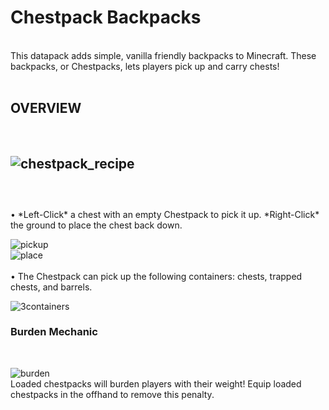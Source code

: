 # Chestpack Backpacks
<br />
This datapack adds simple, vanilla friendly backpacks to Minecraft. These backpacks, or Chestpacks, lets players pick up and carry chests!
<br />
<br />

## **OVERVIEW**
<br />

![chestpack_recipe](https://github.com/user-attachments/assets/90fc5e36-4568-4bd2-b30c-4a9b70aa9f10)
<br />
<br />
----
<br />
• *Left-Click* a chest with an empty Chestpack to pick it up. *Right-Click* the ground to place the chest back down.
<br />

![pickup](https://github.com/user-attachments/assets/cf003daa-3d1c-4cfa-ae5c-9972b99ddccf)   
![place](https://github.com/user-attachments/assets/0aa24576-85d7-47c3-bf8a-8852efb33fe7)
<br />
<br />
• The Chestpack can pick up the following containers: chests, trapped chests, and barrels.
<br />

![3containers](https://github.com/user-attachments/assets/eca3ef06-b452-49df-835d-5b75fe45b096)
<br />
### Burden Mechanic
<br />

![burden](https://github.com/user-attachments/assets/65f8c69b-8892-4ab1-898d-636ff432e4e0)
<br />
Loaded chestpacks will burden players with their weight! Equip loaded chestpacks in the offhand to remove this penalty.
<br />

